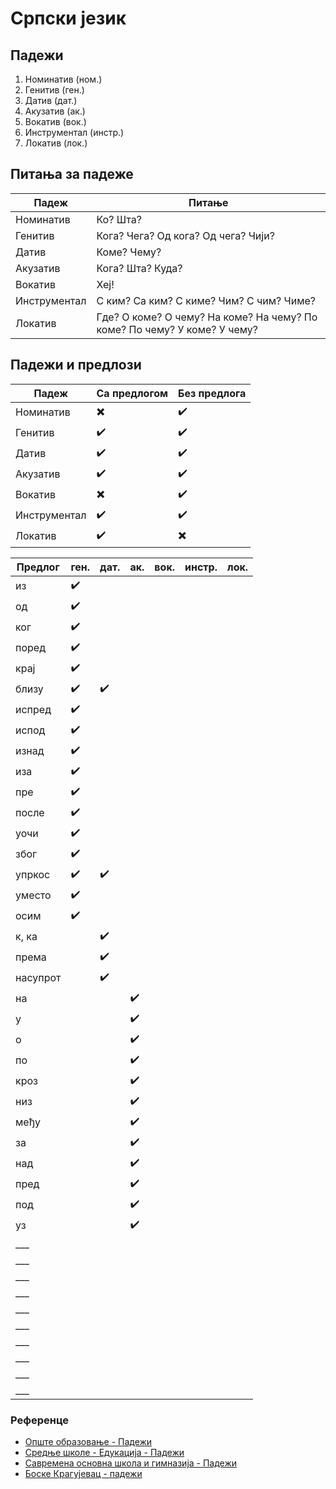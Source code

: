 # Српски језик

## Падежи

1. Номинатив (ном.)
2. Генитив (ген.)
3. Датив (дат.)
4. Акузатив (ак.)
5. Вокатив (вок.)
6. Инструментал (инстр.)
7. Локатив (лок.)

## Питања за падеже

| Падеж        | Питање |
| -----------  | ------ |
| Номинатив    | Ко? Шта? |
| Генитив      | Кога? Чега? Од кога? Од чега? Чији? |
| Датив        | Коме? Чему? |
| Акузатив     | Кога? Шта? Куда? |
| Вокатив      | Хеј! |
| Инструментал | С ким? Са ким? С киме? Чим? С чим? Чиме? |
| Локатив      | Где? О коме? О чему? На коме? На чему? По коме? По чему? У коме? У чему? |

## Падежи и предлози

| Падеж        | Са предлогом | Без предлога |  
| -----------  | ------ | ------ |
| Номинатив    | ✖️ | ✔️ |
| Генитив      | ✔️ | ✔️ |
| Датив        | ✔️ | ✔️ |
| Акузатив     | ✔️ | ✔️ |
| Вокатив      | ✖️ | ✔️ |
| Инструментал | ✔️ | ✔️ |
| Локатив      | ✔️ | ✖️ |

| Предлог      | ген. | дат. | ак. | вок. | инстр. | лок. |  
| -------      | ---  | ---  | --- | ---  | ---    | ---  |  
| из           | ✔️  |      |     |      |        |      | 
| од           | ✔️  |      |     |      |        |      |
| ког          | ✔️  |      |     |      |        |      |
| поред        | ✔️  |      |     |      |        |      |
| крај         | ✔️  |      |     |      |        |      |
| близу        | ✔️  | ✔️  |     |      |        |      |
| испред       | ✔️  |      |     |      |        |      |
| испод        | ✔️  |      |     |      |        |      |
| изнад        | ✔️  |      |     |      |        |      |
| иза          | ✔️  |      |     |      |        |      |
| пре          | ✔️  |      |     |      |        |      |
| после        | ✔️  |      |     |      |        |      |
| уочи         | ✔️  |      |     |      |        |      |
| због         | ✔️  |      |     |      |        |      |
| упркос       | ✔️  | ✔️  |     |      |        |      |
| уместо       | ✔️  |      |     |      |        |      |
| осим         | ✔️  |      |     |      |        |      |
| к, ка        |     | ✔️   |     |      |        |      |
| према        |     | ✔️   |     |      |        |      |
| насупрот     |     | ✔️   |     |      |        |      |
| на           |     |      | ✔️  |      |        |      |
| у            |     |      | ✔️  |      |        |      |
| о            |     |      | ✔️  |      |        |      |
| по           |     |      | ✔️  |      |        |      |
| кроз         |     |      | ✔️  |      |        |      |
| низ          |     |      | ✔️  |      |        |      |
| међу         |     |      | ✔️  |      |        |      |
| за           |     |      | ✔️  |      |        |      |
| над          |     |      | ✔️  |      |        |      |
| пред         |     |      | ✔️  |      |        |      |
| под          |     |      | ✔️  |      |        |      |
| уз           |     |      | ✔️  |      |        |      |
| ___          |     |      |     |      |        |      |
| ___          |     |      |     |      |        |      |
| ___          |     |      |     |      |        |      |
| ___          |     |      |     |      |        |      |
| ___          |     |      |     |      |        |      |
| ___          |     |      |     |      |        |      |
| ___          |     |      |     |      |        |      |
| ___          |     |      |     |      |        |      |
| ___          |     |      |     |      |        |      |
| ___          |     |      |     |      |        |      |




### Референце

- [Опште образовање - Падежи](https://www.opsteobrazovanje.in.rs/srpski-jezik/gramatika/padezi/)
- [Средње школе - Едукација - Падежи](https://srednjeskole.edukacija.rs/srpski-jezik/gramatika/padezi-u-srpskom-jeziku)
- [Савремена основна школа и гимназија - Падежи](https://www.savremena-osnovna.edu.rs/kako-najlakse-nauciti-padeze/)
- [Боске Крагујевац - падежи](https://www.boske.rs/stranice/padezi.html)






<!-- Contributors -->

<!-- https://docs.github.com/en/get-started/writing-on-github/getting-started-with-writing-and-formatting-on-github/basic-writing-and-formatting-syntax#links 

https://docs.github.com/en/get-started/writing-on-github/working-with-advanced-formatting


`1234567890'+
~!"#$%&/()=?*
љњертзуиопшђ
асдфгхјклчћж
ѕџцвбнм,.-

-->
